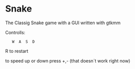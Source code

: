 # Snake
The Classig Snake game with a GUI written with  gtkmm

Controlls:

 	   W  A  S  D

R to restart


to speed up or down press +,- (that doesn´t work right now)
